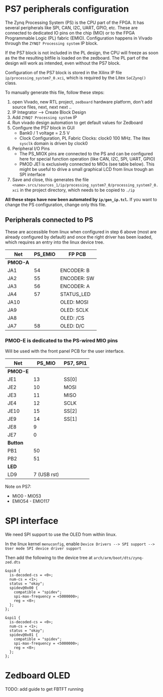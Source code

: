 
# PS7 peripherals configuration
The Zynq Processing System (PS) is the CPU part of the FPGA. It has several peripherals like SPI, CAN, I2C, UART, GPIO, etc. These are connected to dedicated IO pins on the chip (MIO) or to the FPGA Programmable Logic (PL) fabric (EMIO). Configuration happens in Vivado through the `ZYNQ7 Processing system` IP block.

If the PS7 block is not included in the PL design, the CPU will freeze as soon as the the resulting bitfile is loaded on the zedboard. The PL part of the design will work as intended, even without the PS7 block.

Configuration of the PS7 block is stored in the Xilinx IP file `ip/processing_system7_0.xci`, which is required by the Litex `SoCZynq()` class.

To manually generate this file, follow these steps:

  1. open Vivado, new RTL project, `zedboard` hardware platform, don't add source files, next, next next ..
  2. IP Integrator --> Create Block Design
  3. Add `ZYNQ7 Processing system` IP
  4. Run vivado design automation to get default values for Zedboard
  5. Configure the PS7 block in GUI
       * Bank0 / 1 voltage = 2.5 V
       * Clock Configuration, PL Fabric Clocks: clock0 100 MHz. The litex `sysclk` domain is driven by clock0
  6. Peripheral I/O Pins
       * The PS_MIOX pins are connected to the PS and can be configured here for special function operation (like CAN, I2C, SPI, UART, GPIO)
       * PMOD JE1 is exclusively connected to MIOs (see table below). This might be useful to drive a small graphical LCD from linux trough an SPI interface
  7. Save and close, this generates the file `<name>.srcs/sources_1/ip/processing_system7_0/processing_system7_0.xci` in the project directory, which needs to be copied to `./ip`

  __All these steps have now been automated by `ip/gen_ip.tcl`.__
  If you want to change the PS configuration, change only this file.

## Peripherals connected to PS

These are accessible from linux when configured in step 6 above (most are already configured by default) and once the right driver has been loaded, which requires an entry into the linux device tree.

| Net      |PS_EMIO<x> | FP PCB       |
| -------- | --------- | ------------ |
|__PMOD-A__|           |              |
|  JA1     | 54        | ENCODER: B   |
|  JA2     | 55        | ENCODER: SW  |
|  JA3     | 56        | ENCODER: A   |
|  JA4     | 57        | STATUS_LED   |
| JA10     |           | OLED: MOSI   |
|  JA9     |           | OLED: SCLK   |
|  JA8     |           | OLED: /CS    |
|  JA7     | 58        | OLED: D/C    |

### PMOD-E is dedicated to the PS-wired MIO pins
Will be used with the front panel PCB for the user interface.

| Net      | PS_MIO<x> | PS7, SPI1  |
| -------- | --------- | ---------- |
|__PMOD-E__|           |            |
|  JE1     | 13        | SS[0]      |
|  JE2     | 10        | MOSI       |
|  JE3     | 11        | MISO       |
|  JE4     | 12        | SCLK       |
| JE10     | 15        | SS[2]      |
|  JE9     | 14        | SS[1]      |
|  JE8     | 9         |            |
|  JE7     | 0         |            |
|__Button__|           |            |
|  PB1     | 50        |            |
|  PB2     | 51        |            |
| __LED__  |           |            |
|  LD9     |7 (USB rst)|            |

Note on PS7:
  * MIO0 - MIO53
  * EMIO54 - EMIO117

# SPI interface
We need SPI support to use the OLED from within linux.

In the linux kernel `menuconfig`, enable `Device Drivers --> SPI support --> User mode SPI device driver support`

Then add the following to the device tree at
`arch/arm/boot/dts/zynq-zed.dts`

```
&spi0 {
  is-decoded-cs = <0>;
  num-cs = <1>;
  status = "okay";
  spidev@0x00 {
    compatible = "spidev";
    spi-max-frequency = <5000000>;
    reg = <0>;
  };
};

&spi1 {
  is-decoded-cs = <0>;
  num-cs = <1>;
  status = "okay";
  spidev@0x01 {
    compatible = "spidev";
    spi-max-frequency = <5000000>;
    reg = <0>;
  };
};
```

# Zedboard OLED
TODO: add guide to get FBTFT running
